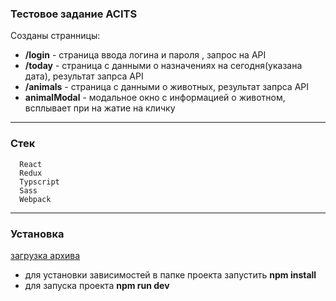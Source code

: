 ### Тестовое задание ACITS

Созданы странницы: 
* __/login__ - страница ввода логина и пароля , запрос на API
* __/today__ - страница с данными о назначениях на сегодня(указана дата), результат запрса API
* __/animals__ - страница с данными о животных, результат запрса API
* __animalModal__ - модальное окно с информацией о животном, всплывает при на жатие на кличку

***
### Стек
```
  React
  Redux
  Typscript
  Sass
  Webpack
```
***
### Установка
[загрузка архива](https://github.com/MariaValeriyvna/App-Acits/archive/main.zip)
 * для установки зависимостей в папке проекта запустить  __npm install__
 * для запуска проекта __npm run dev__


